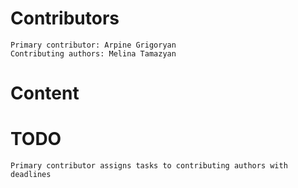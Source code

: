   # Contributors
    Primary contributor: Arpine Grigoryan
    Contributing authors: Melina Tamazyan
  # Content  
  # TODO
    Primary contributor assigns tasks to contributing authors with deadlines
